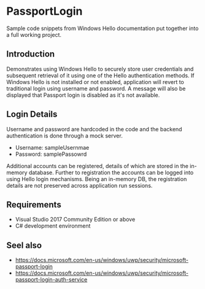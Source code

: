 # PassportLogin
Sample code snippets from Windows Hello documentation put together into a full working project.

## Introduction

Demonstrates using Windows Hello to securely store user credentials and subsequent retrieval of it
using one of the Hello authentication methods. If Windows Hello is not installed or not enabled,
application will revert to traditional login using username and password. A message will also be
displayed that Passport login is disabled as it's not available.

## Login Details

Username and password are hardcoded in the code and the backend authentication is done through a
mock server.

 - Username: sampleUsernmae
 - Password: samplePassowrd

Additional accounts can be registered, details of which are stored in the in-memory database. Further
to registration the accounts can be logged into using Hello login mechanisms. Being an in-memory DB,
the registration details are not preserved across application run sessions.

## Requirements

 - Visual Studio 2017 Community Edition or above
 - C# development environment

## Seel also
 - https://docs.microsoft.com/en-us/windows/uwp/security/microsoft-passport-login
 - https://docs.microsoft.com/en-us/windows/uwp/security/microsoft-passport-login-auth-service
